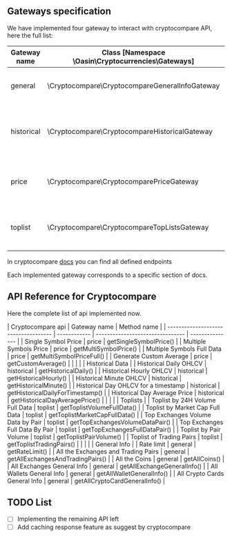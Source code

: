 ## Gateways specification

We have implemented four gateway to interact with cryptocompare API, here the full list:

| Gateway name | Class [Namespace \Oasin\Cryptocurrencies\Gateways] | Description                                         |
| ------------ | -------------------------------------------------- | --------------------------------------------------- |
| general      | \Cryptocompare\CryptocompareGeneralInfoGateway     | Use for every "General Info"                        |
| historical   | \Cryptocompare\CryptocompareHistoricalGateway      | Use for every "Historical Data" available endpoints |
| price        | \Cryptocompare\CryptocomparePriceGateway           | Use for every "Price" available endpoints           |
| toplist      | \Cryptocompare\CryptocompareTopListsGateway        | Use for every "Toplists" available endpoints        |

In cryptocompare [docs](https://min-api.cryptocompare.com/documentation?key=Price) you can find all defined endpoints

Each implemented gateway corresponds to a specific section of docs.

## API Reference for Cryptocompare

Here the complete list of api implemented now.

| Cryptocompare api                    | Gateway name | Method name                      |
| ------------------------------------ | ------------ | -------------------------------- | --------------- |
| Single Symbol Price                  | price        | getSingleSymbolPrice()           |
| Multiple Symbols Price               | price        | getMultiSymbolPrice()            |
| Multiple Symbols Full Data           | price        | getMultiSymbolPriceFull()        |
| Generate Custom Average              | price        | getCustomAverage()               |
|                                      |              |                                  | Historical Data |
| Historical Daily OHLCV               | historical   | getHistoricalDaily()             |
| Historical Hourly OHLCV              | historical   | getHistoricalHourly()            |
| Historical Minute OHLCV              | historical   | getHistoricalMinute()            |
| Historical Day OHLCV for a timestamp | historical   | getHistoricalDailyForTimestamp() |
| Historical Day Average Price         | historical   | getHistoricalDayAveragePrice()   |
|                                      |              |                                  | Toplists        |
| Toplist by 24H Volume Full Data      | toplist      | getToplistVolumeFullData()       |
| Toplist by Market Cap Full Data      | toplist      | getToplistMarketCapFullData()    |
| Top Exchanges Volume Data by Pair    | toplist      | getTopExchangesVolumeDataPair()  |
| Top Exchanges Full Data By Pair      | toplist      | getTopExchangesFullDataPair()    |
| Toplist by Pair Volume               | toplist      | getToplistPairVolume()           |
| Toplist of Trading Pairs             | toplist      | getToplistTradingPairs()         |
|                                      |              |                                  | General Info    |
| Rate limit                           | general      | getRateLimit()                   |
| All the Exchanges and Trading Pairs  | general      | getAllExchangesAndTradingPairs() |
| All the Coins                        | general      | getAllCoins()                    |
| All Exchanges General Info           | general      | getAllExchangeGeneralInfo()      |
| All Wallets General Info             | general      | getAllWalletGeneralInfo()        |
| All Crypto Cards General Info        | general      | getAllCryptoCardGeneralInfo()    |

## TODO List

- [ ] Implementing the remaining API left
- [ ] Add caching response feature as suggest by cryptocompare
